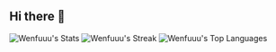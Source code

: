 ## Hi there 👋

![Wenfuuu's Stats](https://github-readme-stats.vercel.app/api?username=Wenfuuu&theme=tokyonight&show_icons=true&hide_border=true&count_private=true)
![Wenfuuu's Streak](https://github-readme-streak-stats.herokuapp.com/?user=Wenfuuu&theme=tokyonight&hide_border=true)
![Wenfuuu's Top Languages](https://github-readme-stats.vercel.app/api/top-langs/?username=Wenfuuu&theme=tokyonight&show_icons=true&hide_border=true&layout=compact)

<!--
**Wenfuuu/Wenfuuu** is a ✨ _special_ ✨ repository because its `README.md` (this file) appears on your GitHub profile.

Here are some ideas to get you started:

- 🔭 I’m currently working on ...
- 🌱 I’m currently learning ...
- 👯 I’m looking to collaborate on ...
- 🤔 I’m looking for help with ...
- 💬 Ask me about ...
- 📫 How to reach me: ...
- 😄 Pronouns: ...
- ⚡ Fun fact: ...
-->
